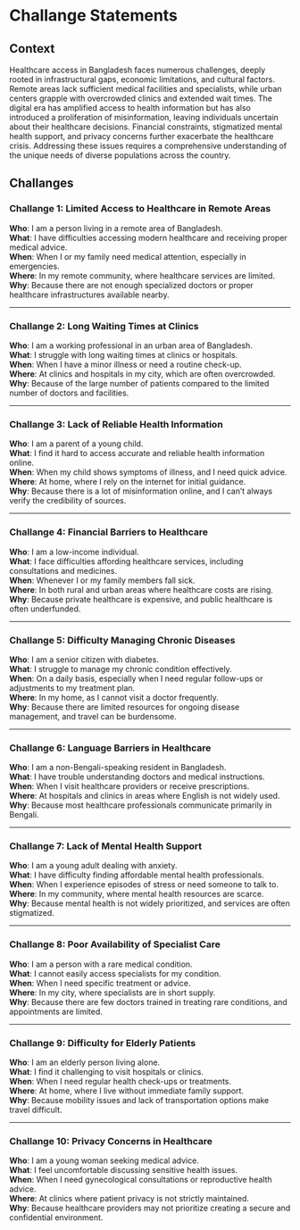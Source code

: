 # Challange Statements

## Context

Healthcare access in Bangladesh faces numerous challenges, deeply rooted in infrastructural gaps, economic limitations, and cultural factors. Remote areas lack sufficient medical facilities and specialists, while urban centers grapple with overcrowded clinics and extended wait times. The digital era has amplified access to health information but has also introduced a proliferation of misinformation, leaving individuals uncertain about their healthcare decisions. Financial constraints, stigmatized mental health support, and privacy concerns further exacerbate the healthcare crisis. Addressing these issues requires a comprehensive understanding of the unique needs of diverse populations across the country.

## Challanges

### Challange 1: Limited Access to Healthcare in Remote Areas  
**Who**: I am a person living in a remote area of Bangladesh.  
**What**: I have difficulties accessing modern healthcare and receiving proper medical advice.  
**When**: When I or my family need medical attention, especially in emergencies.  
**Where**: In my remote community, where healthcare services are limited.  
**Why**: Because there are not enough specialized doctors or proper healthcare infrastructures available nearby.  

---

### Challange 2: Long Waiting Times at Clinics  
**Who**: I am a working professional in an urban area of Bangladesh.  
**What**: I struggle with long waiting times at clinics or hospitals.  
**When**: When I have a minor illness or need a routine check-up.  
**Where**: At clinics and hospitals in my city, which are often overcrowded.  
**Why**: Because of the large number of patients compared to the limited number of doctors and facilities.  

---

### Challange 3: Lack of Reliable Health Information  
**Who**: I am a parent of a young child.  
**What**: I find it hard to access accurate and reliable health information online.  
**When**: When my child shows symptoms of illness, and I need quick advice.  
**Where**: At home, where I rely on the internet for initial guidance.  
**Why**: Because there is a lot of misinformation online, and I can’t always verify the credibility of sources.  

---

### Challange 4: Financial Barriers to Healthcare  
**Who**: I am a low-income individual.  
**What**: I face difficulties affording healthcare services, including consultations and medicines.  
**When**: Whenever I or my family members fall sick.  
**Where**: In both rural and urban areas where healthcare costs are rising.  
**Why**: Because private healthcare is expensive, and public healthcare is often underfunded.  

---

### Challange 5: Difficulty Managing Chronic Diseases  
**Who**: I am a senior citizen with diabetes.  
**What**: I struggle to manage my chronic condition effectively.  
**When**: On a daily basis, especially when I need regular follow-ups or adjustments to my treatment plan.  
**Where**: In my home, as I cannot visit a doctor frequently.  
**Why**: Because there are limited resources for ongoing disease management, and travel can be burdensome.  

---

### Challange 6: Language Barriers in Healthcare  
**Who**: I am a non-Bengali-speaking resident in Bangladesh.  
**What**: I have trouble understanding doctors and medical instructions.  
**When**: When I visit healthcare providers or receive prescriptions.  
**Where**: At hospitals and clinics in areas where English is not widely used.  
**Why**: Because most healthcare professionals communicate primarily in Bengali.  

---

### Challange 7: Lack of Mental Health Support  
**Who**: I am a young adult dealing with anxiety.  
**What**: I have difficulty finding affordable mental health professionals.  
**When**: When I experience episodes of stress or need someone to talk to.  
**Where**: In my community, where mental health resources are scarce.  
**Why**: Because mental health is not widely prioritized, and services are often stigmatized.  

---

### Challange 8: Poor Availability of Specialist Care  
**Who**: I am a person with a rare medical condition.  
**What**: I cannot easily access specialists for my condition.  
**When**: When I need specific treatment or advice.  
**Where**: In my city, where specialists are in short supply.  
**Why**: Because there are few doctors trained in treating rare conditions, and appointments are limited.  

---

### Challange 9: Difficulty for Elderly Patients  
**Who**: I am an elderly person living alone.  
**What**: I find it challenging to visit hospitals or clinics.  
**When**: When I need regular health check-ups or treatments.  
**Where**: At home, where I live without immediate family support.  
**Why**: Because mobility issues and lack of transportation options make travel difficult.  

---

### Challange 10: Privacy Concerns in Healthcare  
**Who**: I am a young woman seeking medical advice.  
**What**: I feel uncomfortable discussing sensitive health issues.  
**When**: When I need gynecological consultations or reproductive health advice.  
**Where**: At clinics where patient privacy is not strictly maintained.  
**Why**: Because healthcare providers may not prioritize creating a secure and confidential environment.  
